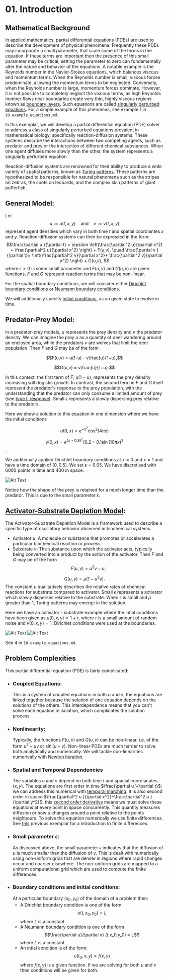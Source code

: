 # 01. Introduction

## Mathematical Background

In applied mathematics, partial differential equations (PDEs) are used to describe the development of physical phenomena. 
Frequently these PDEs may incorporate a small parameter, that scale some of the terms in the equation. 
If these terms are important then the presence of this small parameter may be critical; setting the parameter to zero can fundamentally alter the nature and behavior of the equations. 
A notable example is the Reynolds number in the Navier-Stokes equations, which balances viscous and momentum terms. When the Reynolds number is small, viscous forces predominate, allowing the momentum terms to be neglected. Conversely, when the Reynolds number is large, momentum forces dominate. However, it is not possible to completely neglect the viscous terms, as high Reynolds number flows near boundaries create very thin, highly viscous regions known as [boundary layers](https://en.wikipedia.org/wiki/Boundary_layer).
Such equations are called [singularly perturbed equations](https://en.wikipedia.org/wiki/Singular_perturbation). For a simple example of this phenomea, see example 1 in `10.example_equations.md`.

In this exemplar, we will develop a partial differential equation (PDE) solver to address a class of singularly perturbed equations prevalent in mathematical biology, specifically reaction-diffusion systems. 
These systems describe the interactions between two competing agents, such as predator and prey or the interaction of different chemical substances. 
When one agent diffuses more slowly than the other, the system represents a singularly perturbed equation.

Reaction-diffusion systems are renowned for their ability to produce a wide variety of spatial patterns, known as [Turing patterns](https://en.wikipedia.org/wiki/Turing_pattern). 
These patterns are hypothesized to be responsible for natural phenomena such as the stripes on zebras, the spots on leopards, and the complex skin patterns of giant pufferfish.

## General Model:

Let $$u := u(t,x,y) \quad \text{and}\quad v := v(t,x,y) $$ represent agent densities which vary in both time $t$ 
and spatial coordiantes $x$ and $y$. Reaction-diffusion systems can then be expressed in the form:
$$\frac{\partial u }{\partial t} = \epsilon \left(\frac{\partial^2 u}{\partial x^2} + \frac{\partial^2 u}{\partial x^2} \right) + F(u,v),
\quad 
 \frac{\partial v }{\partial t}=  \left(\frac{\partial^2 v}{\partial x^2}+ \frac{\partial^2 v}{\partial y^2} \right) + G(u,v), $$
where $\epsilon >0$ is some small parameter and $F(u,v)$ and $G(u,v)$ are given functions. $F$ and $G$ represent reaction terms that may be non-linear. 

For the spatial boundary conditions, we will consider either [Dirichlet boundary conditions](https://en.wikipedia.org/wiki/Dirichlet_boundary_condition) 
or [Neumann boundary conditions](https://en.wikipedia.org/wiki/Neumann_boundary_condition).

We will additionally specify [initial conditions](https://en.wikipedia.org/wiki/Initial_condition#:~:text=In%20mathematics%20and%20particularly%20in,typically%20denoted%20t%20%3D%200),
as an given state to evolve in time. 

## Predator-Prey Model:

In a predator-prey models, $u$ represents the prey density and $v$ the predator density.
We can imagine the prey $u$ as a quantity of deer wandering around an enclosed area, while the predators $v$ are wolves that limit the deer population.
Then $F$ and $G$ may be of the form

$$F(u,v) = u(1-u) - v\frac{u}{1+u},$$

$$G(u,v) = v\frac{u}{1+u}.$$ 

In this context, the first term of $F$, $u(1-u)$, represents the prey density increasing with logistic growth. 
In contrast, the second term in $F$ and $G$ itself represent the predator's response to the prey population, with the understanding that the predator can only consume a limited amount of prey
(see [type II response](https://en.wikipedia.org/wiki/Functional_response)). Small $\epsilon$ represents a slowly dispersing prey relative to the predators.

Here we show a solution to this equation in one dimension where we have the initial conditions 

$$u(0,x) = e^{-x^2}\cos^2(4\pi x)$$

$$v(0,x) = e^{(x+0.8)^2}(0.2 + 0.1\sin(10\pi x)^2 $$.

We additionally applied Dirichlet boundary conditions at $x=0$ and $x=1$ and have a time domain of $[0,0.5]$. We set $\epsilon = 0.05$. We have discretised with $6000$ points in time and $400$ in space.

![Alt Text](https://github.com/ImperialCollegeLondon/ReCoDE-Solving-Singular-PDEs-in-Fortran/blob/main/solver/examples/predator_prey.gif)

Notice how the shape of the prey is retained for a much longer time than the predator. This is due to the small parameter $\epsilon$.


## [Activator-Substrate Depletion Model](https://biocircuits.github.io/chapters/21_turing.html):

The Activator-Substrate Depletion Model is a framework used to describe a specific type of oscillatory behavior observed in biochemical systems.
- Activator $u$: A molecule or substance that promotes or accelerates a particular biochemical reaction or process.
- Substrate $v$: The substance upon which the activator acts, typically being converted into a product by the action of the activator.
Then $F$ and $G$ may be of the form
$$F(u,v) = u^2v  - u,$$

$$G(u,v) = \mu(1 - u^2v).$$ 
The constant $\mu$ qualitatively describes the relative rates of chemical reactions for substrate compared to activator. Small $\epsilon$ represents a activator which slowly disperses relative to the substrate. When $\epsilon$ is small and $\mu$ greater than $1$, Turing patterns may emerge in the solution. 


Here we have an activator - substrate example where the intial conditions have been given as $u(0,x,y)=1+r$, where $r$ is a small amount of random noise and $v(0,x,y) = 1$. Dirichlet conditions were used at the boundaries.

![Alt Text]( https://github.com/ImperialCollegeLondon/ReCoDE-Solving-Singular-PDEs-in-Fortran/blob/main/solver/examples/Activator.gif ) 
![Alt Text]( https://github.com/ImperialCollegeLondon/ReCoDE-Solving-Singular-PDEs-in-Fortran/blob/main/solver/examples/Substrate.gif )






See 4 in `10.example_equations.md`.


## Problem Complexities

This partial differential equation (PDE) is fairly complicated: 
  - ### Coupled Equations: 
    This is a system of coupled equations in both $u$ and $v$; the equations are linked together because the solution of one equation depends on the solutions of the others.
    This interdependence means that you can't solve each equation in isolation, which complicates the solution process.
  - ### Nonlinearity: 
    Typically, the functions $F(u,v)$ and $G(u,v)$ can be non-linear, i.e. of the form $u^2+uv$ or $\sin(u+v)$.
    Non-linear PDEs are much harder to solve both analytically and numerically. We will tackle non-linearities numerically with [Newton iteration](https://hplgit.github.io/num-methods-for-PDEs/doc/pub/nonlin/pdf/nonlin-4screen.pdf).
  - ### Spatial and Temporal Dependencies
    The variables $u$ and $v$ depend on both time $t$ and spacial coordianates $(x,y)$. 
    The equations are first order in time $\frac{\partial u }{\partial t}$: we can address this numerical with [temporal marching](https://en.wikipedia.org/wiki/Backward_Euler_method).
    It is also second order in space $\frac{\partial^2 u }{\partial x^2}+\frac{\partial^2 u }{\partial y^2}$: this [second order derivative](https://en.wikipedia.org/wiki/Elliptic_partial_differential_equation) means we must solve these equations at every point in space concurrently.
    This quantity measures diffusion or how $u$ changes around a point relative to the points neighbours.
    To solve this equation numerically we use finite differences. See [this](https://github.com/ImperialCollegeLondon/ReCoDE_Diffusion_Code/blob/main/docs/1-numerics.md) previous exemplar for a introduction to finite differences.
- ### Small parameter $\epsilon$:
    As discussed above, the small parameter $\epsilon$ indicates that the diffusion of $u$ is much smaller than the diffusion of $v$.
    This is dealt with numerically using non-uniform grids that are denser in regions where rapid changes occur and coarser elsewhere.
    The non-uniform grids are mapped to a uniform computational grid which are used to compute the finite differences.
- ### Boundary conditions and initial conditions:
  At a particular boundary $(x_0,y_0)$ of the domain of a problem then: 
    - A Dirichlet boundary condition is one of the form $$u(t,x_0,y_0) = L$$ where $L$ is a constant.
    - A Neumann boundary condition is one of the form $$\frac{\partial u}{\partial x} (t,x_0,y_0) = L$$ where $L$ is a constant.
    - An intial condition is of the form: $$u(t_0,x,y) = f(x,y)$$ where $f(x,y)$ is a given function.
  If we are solving for both $u$ and $v$ then conditions will be given for both.



    

